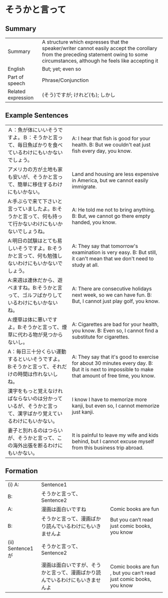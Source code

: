 # そうかと言って

## Summary

<table><tr>   <td>Summary</td>   <td>A structure which expresses that the speaker/writer cannot easily accept the corollary from the preceding statement owing to some circumstances, although he feels like accepting it</td></tr><tr>   <td>English</td>   <td>But; yet; even so</td></tr><tr>   <td>Part of speech</td>   <td>Phrase/Conjunction</td></tr><tr>   <td>Related expression</td>   <td>(そう)ですが; けれど(も); しかし</td></tr></table>

## Example Sentences

<table><tr>   <td>Ａ：魚が体にいいそうですよ。Ｂ：そうかと言って、毎日魚ばかりを食べているわけにもいかないでしょう。</td>   <td>A: I hear that fish is good for your health. B: But we couldn't eat just fish every day, you know.</td></tr><tr>   <td>アメリカの方が土地も家も安いが、そうかと言って、簡単に移住するわけにもいかない。</td>   <td>Land and housing are less expensive in America, but we cannot easily immigrate.</td></tr><tr>   <td>A:手ぶらで来て下さいと言っていましたよ。B:そうかと言って、何も持って行かないわけにもいかないでしょうね。</td>   <td>A: He told me not to bring anything. B: But, we cannot go there empty handed, you know.</td></tr><tr>   <td>A:明日の試験はとても易しいそうですよ。B:そうかと言って、何も勉強しないわけにもいかないでしょう。</td>   <td>A: They say that tomorrow's examination is very easy. B: But still, it can't mean that we don't need to study at all.</td></tr><tr>   <td>A:来週は連休だから、遊べますね。B:そうかと言って、ゴルフばかりしているわけにもいかないね。</td>   <td>A: There are consecutive holidays next week, so we can have fun. B: But, I cannot just play golf, you know.</td></tr><tr>   <td>A:煙草は体に悪いですよ。B:そうかと言って、煙草に代わる物が見つからないし。</td>   <td>A: Cigarettes are bad for your health, you know. B: Even so, I cannot find a substitute for cigarettes.</td></tr><tr>   <td>A：毎日三十分くらい運動するといいそうですよ。B:そうかと言って、それだけの時間は作れないしね。</td>   <td>A: They say that it's good to exercise for about 30 minutes every day. B: But it is next to impossible to make that amount of free time, you know.</td></tr><tr>   <td>漢字をもっと覚えなければならないのは分かっているが、そうかと言って、漢字ばかり覚えているわけにもいかない。</td>   <td>I know I have to memorize more kanji, but even so, I cannot memorize just kanji.</td></tr><tr>   <td>妻子と別れるのはつらいが、そうかと言って、この海外出張を断るわけにもいかない。</td>   <td>It is painful to leave my wife and kids behind, but I cannot excuse myself from this business trip abroad.</td></tr></table>

## Formation

<table class="table"><tbody><tr class="tr head"><td class="td"><span class="numbers">(i)</span> <span class="bold">A:</span></td><td class="td"><span>Sentence1</span><span class="concept"></span></td><td class="td"></td></tr><tr class="tr"><td class="td"><span class="bold">B:</span></td><td class="td"><span class="concept">そうかと言って</span><span>、Sentence2</span></td><td class="td"></td></tr><tr class="tr"><td class="td"><span class="bold">A:</span></td><td class="td"><span>漫画は面白いですね</span><span class="concept"></span></td><td class="td"><span>Comic books are fun</span></td></tr><tr class="tr"><td class="td"><span class="bold">B:</span></td><td class="td"><span class="concept">そうかと言って</span><span>、漫画ばかり読んでいるわけにもいきませんよ</span></td><td class="td"><span>But you can’t read just comic books, you know</span></td></tr><tr class="tr head"><td class="td"><span class="numbers">(ii)</span> <span class="bold">Sentence1が</span></td><td class="td"><span class="concept">そうかと言って</span><span>、Sentence2</span></td><td class="td"></td></tr><tr class="tr"><td class="td"></td><td class="td"><span>漫画は面白いですが、</span><span class="concept">そうかと言って</span><span>、漫画ばかり読んでいるわけにもいきませんよ</span></td><td class="td"><span>Comic books are fun , but you can’t read just comic books, you know</span></td></tr></tbody></table>

